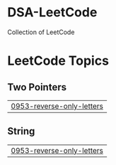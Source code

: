 # DSA-LeetCode
Collection of LeetCode 
<!---LeetCode Topics Start-->
# LeetCode Topics
## Two Pointers
|  |
| ------- |
| [0953-reverse-only-letters](https://github.com/JEX01/DSA-LeetCode/tree/master/0953-reverse-only-letters) |
## String
|  |
| ------- |
| [0953-reverse-only-letters](https://github.com/JEX01/DSA-LeetCode/tree/master/0953-reverse-only-letters) |
<!---LeetCode Topics End-->
